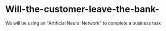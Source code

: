 # Will-the-customer-leave-the-bank-
We will be using an "Artificial Neural Network" to complete a business task
